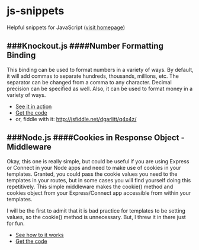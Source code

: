 js-snippets
=================

Helpful snippets for JavaScript ([visit homepage](http://dgarlitt.github.io/js-snippets/))

###Knockout.js
####Number Formatting Binding
--------------------------------
This binding can be used to format numbers in a variety of ways. By default, it will add commas to separate hundreds, thousands, millions, etc. The separator can be changed from a comma to any character. Decimal precision can be specified as well. Also, it can be used to format money in a variety of ways.
 - [See it in action](http://dgarlitt.github.io/js-snippets/examples/knockout/bindings/number-formatting.html)
 - [Get the code](https://github.com/dgarlitt/js-snippets/blob/master/javascripts/knockout/bindings/number-formatting.js)
 - or, fiddle with it: http://jsfiddle.net/dgarlitt/q4x4z/

###Node.js
####Cookies in Response Object - Middleware
--------------------------------------------
Okay, this one is really simple, but could be useful if you are using Express or Connect in your Node apps and need to make use of cookies in your templates. Granted, you could pass the cookie values you need to the templates in your routes, but in some cases you will find yourself doing this repetitively. This simple middleware makes the cookie() method and cookies object from your Express/Connect app accessible from within your templates.

I will be the first to admit that it is bad practice for templates to be setting values, so the cookie() method is unnecessary. But, I threw it in there just for fun.

 - [See how to it works](http://dgarlitt.github.io/js-snippets/examples/node/middleware/cookies-response.html)
 - [Get the code](https://github.com/dgarlitt/js-snippets/blob/master/javascript/node/middleware/cookies-response.js)
